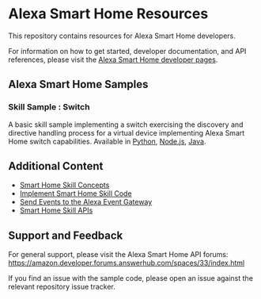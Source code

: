 # Alexa Smart Home Resources

This repository contains resources for Alexa Smart Home developers. 

For information on how to get started, developer documentation, and API references, please visit the [Alexa Smart Home developer pages](https://developer.amazon.com/alexa/smart-home).

## Alexa Smart Home Samples

### Skill Sample : Switch
A basic skill sample implementing a switch exercising the discovery and directive handling process for a virtual device implementing Alexa Smart Home switch capabilities. Available in [Python](https://github.com/alexa/skill-sample-python-smarthome-switch), [Node.js](https://github.com/alexa-samples/skill-sample-nodejs-smarthome-switch), [Java](https://github.com/alexa-samples/skill-sample-java-smarthome-switch).

## Additional Content

- [Smart Home Skill Concepts](https://developer.amazon.com/en-US/docs/alexa/smarthome/smart-home-skill-concepts.html)
- [Implement Smart Home Skill Code](https://developer.amazon.com/en-US/docs/alexa/smarthome/implement-your-skill.html)
- [Send Events to the Alexa Event Gateway](https://developer.amazon.com/en-US/docs/alexa/smarthome/send-events-to-the-alexa-event-gateway.html)
- [Smart Home Skill APIs](https://developer.amazon.com/en-US/docs/alexa/device-apis/smart-home-general-apis.html)

## Support and Feedback

For general support, please visit the Alexa Smart Home API forums: https://amazon.developer.forums.answerhub.com/spaces/33/index.html

If you find an issue with the sample code, please open an issue against the relevant repository issue tracker.
